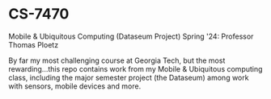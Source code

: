 # CS-7470
Mobile &amp; Ubiquitous Computing (Dataseum Project) Spring '24: Professor Thomas Ploetz

By far my most challenging course at Georgia Tech, but the most rewarding...this repo contains work from my Mobile & Ubiquitous computing class, including the major semester project (the Dataseum) among work with sensors, mobile devices and more.
